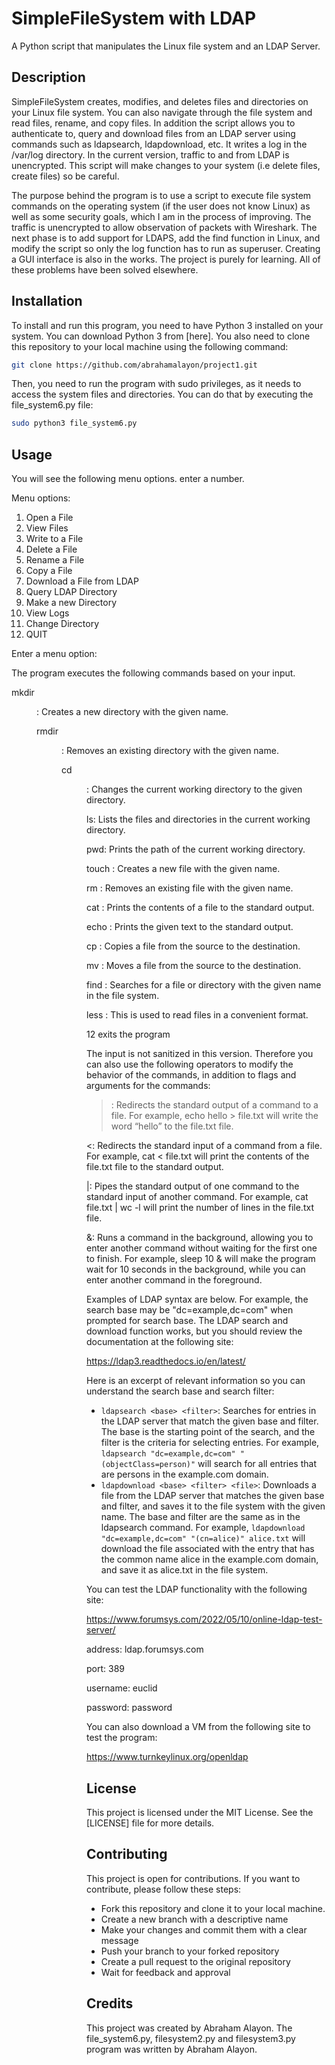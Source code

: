 
# SimpleFileSystem with LDAP

A Python script that manipulates the Linux file system and an LDAP Server.

## Description

SimpleFileSystem creates, modifies, and deletes files and directories on your Linux file system. You can also navigate through the file system and read files, rename, and copy files. In addition the script allows you to authenticate to, query and download files from an LDAP server using commands such as ldapsearch, ldapdownload, etc. It writes a log in the /var/log directory.  In the current version, traffic to and from LDAP is unencrypted. This script will make changes to your system (i.e delete files, create files) so be careful.

The purpose behind the program is to use a script to execute file system commands on the operating system (if the user does not know Linux) as well as some security goals, which I am in the process of improving. The traffic is unencrypted to allow observation of packets with Wireshark. The next phase is to add support for LDAPS, add the find function in Linux, and modify the script so only the log function has to run as superuser. Creating a GUI interface is also in the works.  The project is purely for learning.  All of these problems have been solved elsewhere.

## Installation

To install and run this program, you need to have Python 3 installed on your system. You can download Python 3 from [here]. You also need to clone this repository to your local machine using the following command:

```bash
git clone https://github.com/abrahamalayon/project1.git
```

Then, you need to run the program with sudo privileges, as it needs to access the system files and directories. You can do that by executing the file_system6.py file:

```bash
sudo python3 file_system6.py
```

## Usage

You will see the following menu options. enter a number.

Menu options:
1. Open a File
2. View Files
3. Write to a File
4. Delete a File
5. Rename a File
6. Copy a File
7. Download a File from LDAP
8. Query LDAP Directory
9. Make a new Directory
10. View Logs
11. Change Directory
12. QUIT

Enter a menu option:  

The program executes the following commands based on your input. 

mkdir <dir>: Creates a new directory with the given name.

rmdir <dir>: Removes an existing directory with the given name.

cd <dir>: Changes the current working directory to the given directory.

ls: Lists the files and directories in the current working directory.

pwd: Prints the path of the current working directory.

touch <file>: Creates a new file with the given name.

rm <file>: Removes an existing file with the given name.

cat <file>: Prints the contents of a file to the standard output.

echo <text>: Prints the given text to the standard output.

cp <src> <dest>: Copies a file from the source to the destination.

mv <src> <dest>: Moves a file from the source to the destination.

find <name>: Searches for a file or directory with the given name in the file system.

less <filename>:  This is used to read files in a convenient format.

12 exits the program

The input is not sanitized in this version. Therefore you can also use the following operators to modify the behavior of the commands, in addition to flags and arguments for the commands:


>: Redirects the standard output of a command to a file. For example, echo hello > file.txt will write the word “hello” to the file.txt file.
>
<: Redirects the standard input of a command from a file. For example, cat < file.txt will print the contents of the file.txt file to the standard output.

|: Pipes the standard output of one command to the standard input of another command. For example, cat file.txt | wc -l will print the number of lines in the file.txt file.

&: Runs a command in the background, allowing you to enter another command without waiting for the first one to finish. For example, sleep 10 & will make the program wait for 10 seconds in the background, while you can enter another command in the foreground.



Examples of LDAP syntax are below.  For example, the search base may be "dc=example,dc=com" when prompted for search base.  The LDAP search and download function works, but you should review the documentation at the following site:  

https://ldap3.readthedocs.io/en/latest/  

Here is an excerpt of relevant information so you can understand the search base and search filter:


- `ldapsearch <base> <filter>`: Searches for entries in the LDAP server that match the given base and filter. The base is the starting point of the search, and the filter is the criteria for selecting entries. For example, `ldapsearch "dc=example,dc=com" "(objectClass=person)"` will search for all entries that are persons in the example.com domain.
- `ldapdownload <base> <filter> <file>`: Downloads a file from the LDAP server that matches the given base and filter, and saves it to the file system with the given name. The base and filter are the same as in the ldapsearch command. For example, `ldapdownload "dc=example,dc=com" "(cn=alice)" alice.txt` will download the file associated with the entry that has the common name alice in the example.com domain, and save it as alice.txt in the file system.

You can test the LDAP functionality with the following site:

https://www.forumsys.com/2022/05/10/online-ldap-test-server/

address: ldap.forumsys.com

port: 389

username: euclid

password: password

You can also download a VM from the following site to test the program:

https://www.turnkeylinux.org/openldap

## License

This project is licensed under the MIT License. See the [LICENSE] file for more details.

## Contributing

This project is open for contributions. If you want to contribute, please follow these steps:

- Fork this repository and clone it to your local machine.
- Create a new branch with a descriptive name
- Make your changes and commit them with a clear message
- Push your branch to your forked repository
- Create a pull request to the original repository
- Wait for feedback and approval

## Credits

This project was created by Abraham Alayon. The file_system6.py, filesystem2.py and filesystem3.py program was written by Abraham Alayon.
